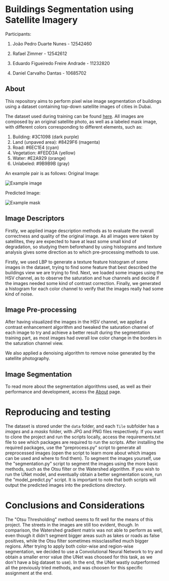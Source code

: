 # Buildings Segmentation using Satellite Imagery
Participants: 

1) João Pedro Duarte Nunes - 12542460

2) Rafael Zimmer - 12542612

3) Eduardo Figueiredo Freire Andrade - 11232820

4) Daniel Carvalho Dantas - 10685702

## About
This repository aims to perform pixel wise image segmentation of buildings using a dataset containing top-down satellite images of cities in Dubai.

The dataset used during training can be found [here](https://www.kaggle.com/datasets/humansintheloop/semantic-segmentation-of-aerial-imagery).
All images are composed by an original satellite photo, as well as a labeled mask image, with different colors corresponding to different elements, such as:
1.  Building: #3C1098 (dark purple)
2.  Land (unpaved area): #8429F6 (magenta)
3.  Road: #6EC1E4 (cyan)
4.  Vegetation: #FEDD3A (yellow)
5.  Water: #E2A929 (orange)
6.  Unlabeled: #9B9B9B (gray)

An example pair is as follows:
Original Image:

![Example image](https://github.com/rzimmerdev/pdi-2022/blob/fd223248712c53291b250771e0a23baa9aa1b164/about/example_image.jpg)

Predicted Image:

![Example mask](https://github.com/rzimmerdev/pdi-2022/blob/fd223248712c53291b250771e0a23baa9aa1b164/about/example_mask.png)

## Image Descriptors
Firstly, we applied image description methods as to evaluate the overall correctness and quality of the original image. As all images were taken by satellites, they are expected to have at least some small kind of degradation, so studying them beforehand by using histograms and texture analysis gives some direction as to which pre-processing methods to use.

Firstly, we used LBP to generate a texture feature histogram of some images in the dataset, trying to find some feature that best described the buildings view we are trying to find.
Next, we loaded some images using the HSV channel, as to observe the saturation and hue channels and decide if the images needed some kind of contrast correction.
Finally, we generated a histogram for each color channel to verify that the images really had some kind of noise.


## Image Pre-processing
After having visualized the images in the HSV channel, we applied a contrast enhancement algorithm and tweaked the saturation channel of each image to try and achieve a better result during the segmentation training part, as most images had overall low color change in the borders in the saturation channel view.

We also applied a denoising algorithm to remove noise generated by the satellite photography.

## Image Segmentation
To read more about the segmentation algorithms used, as well as their performance and development, access the [About](https://github.com/rzimmerdev/pdi-2022/tree/main/about) page.

# Reproducing and testing
The dataset is stored under the `data` folder, and each `Tile` subfolder has a *images* and a *masks* folder, with JPG and PNG files respectively.
If you want to clone the project and run the scripts locally, access the requirements.txt file to see which packages are required to run the scripts. After installing the required packages, use the "preprocess.py" script to generate all preprocessed images (open the script to learn more about which images can be used and where to find them). To segment the images yourself, use the "segmentation.py" script to segment the images using the more basic methods, such as the Otsu filter or the Watershed algorithm. If you wish to run the UNet model, and eventually obtain a better segmentation score, run the "model_predict.py" script. It is important to note that both scripts will output the predicted images into the predictions directory.

# Conclusions and Considerations
The "Otsu Thresholding" method seems to fit well for the means of this project. The streets in the images are still too evident, though. In comparison, the Watershed gradient matrix was not able to perform as well, even though it didn't segment bigger areas such as lakes or roads as false positives, while the Otsu filter sometimes missclassified much bigger regions. After trying to apply both color-wise and region-wise segmentation, we decided to use a Convolutional Neural Network to try and obtain a smaller error value (the UNet was choosed for this task, as we don't have a big dataset to use). In the end, the UNet wastly outperformed all the previously tried methods, and was choosen for this specific assignment at the end.
